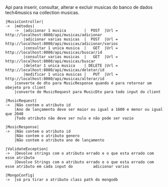 Api para inserir, consultar, alterar e excluir musicas do banco de dados tech4musics na collection musicas.

    |MusicController|
    ->  |métodos|
        ->  |adicionar 1 musica        |  POST  |Url = http://localhost:8080/api/musicas/adicionar
            |adicionar varias musicas  |  POST  |Url = http://localhost:8080/api/musicas/adicionar/varios
            |consultar 1 unica musica  |   GET  |Url = http://localhost:8080/api/musicas/buscar/id
            |consultar varias musicas  |   GET  |Url = http://localhost:8080/api/musicas/buscar
            |deletar 1 unica musica    | DELETE |Url = http://localhost:8080/api/musicas/deletar/id
            |modificar 1 unica musicas |   PUT  |Url = http://localhost:8080/api/musicas/alterar/id
        |converte de dto para MusicResponse quando é para retornar um obejeto pro client
        |converte de MusicRequest para MusicDto para todo input do client

    |MusicRequest|
    ->  |Não contem o atributo id
        |Ano de lançamento deve ser maior ou igual a 1600 e menor ou igual que 2040
        |Todo atributo não deve ser nulo e não pode ser vazio
    
    |MusicResponse|
    ->  |Não contem o atributo id
        |Não contem o atributo genero
        |Não contem o atributo ano de lançamento

    |ValidateException|
    ->  |Devolve strings com o atributo errado e o que esta errado com esse atributo
        |Devolve Strings com o atributo errado e o que esta errado com esse atributo em cada input do         adicionar varios

    |MongoConfig|
    ->  |só pra tirar o atributo class path do mongodb